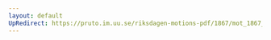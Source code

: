 ```yaml
---
layout: default
UpRedirect: https://pruto.im.uu.se/riksdagen-motions-pdf/1867/mot_1867__ak__241.pdf
---
```

